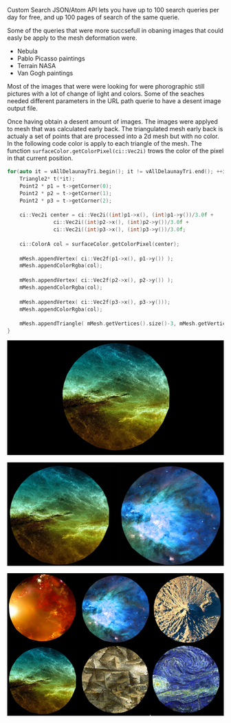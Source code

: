 Custom Search JSON/Atom API lets you have up to 100 search queries per day for free, and up 100 pages of search of the same querie.

Some of the queries that were more succsefull in obaning images that could easly be apply to the mesh deformation were.

- Nebula
- Pablo Picasso paintings
- Terrain NASA
- Van Gogh paintings

Most of the images that were were looking for were phorographic still pictures with a lot of change of light and colors.
Some of the seaches needed different parameters in the URL path querie to have a desent image output file. 

Once having obtain a desent amount of images. The images were applyed to mesh that was calculated early back. The triangulated mesh early back is actualy a set of points that are processed into a 2d mesh but with no color. In the following code color is apply to each triangle of the mesh. The function `surfaceColor.getColorPixel(ci::Vec2i)` trows the color of the pixel in that current position.

```c
for(auto it = vAllDelaunayTri.begin(); it != vAllDelaunayTri.end(); ++it){
	Triangle2* t(*it);
	Point2 * p1 = t->getCorner(0);
	Point2 * p2 = t->getCorner(1);
	Point2 * p3 = t->getCorner(2);

	ci::Vec2i center = ci::Vec2i((int)p1->x(), (int)p1->y())/3.0f + 
			   ci::Vec2i((int)p2->x(), (int)p2->y())/3.0f +
			   ci::Vec2i((int)p3->x(), (int)p3->y())/3.0f;

	ci::ColorA col = surfaceColor.getColorPixel(center);

	mMesh.appendVertex( ci::Vec2f(p1->x(), p1->y()) );
	mMesh.appendColorRgba(col);

	mMesh.appendVertex( ci::Vec2f(p2->x(), p2->y()) );
	mMesh.appendColorRgba(col);

	mMesh.appendVertex( ci::Vec2f(p3->x(), p3->y()));
	mMesh.appendColorRgba(col);

	mMesh.appendTriangle( mMesh.getVertices().size()-3, mMesh.getVertices().size()-2, mMesh.getVertices().size()-1 );
}
```

![Example Image](../project_images/center.png "Particles")

![Example Image](../project_images/twins.png "Particles")


![Example Image](../project_images/six_m.png "Particles")


